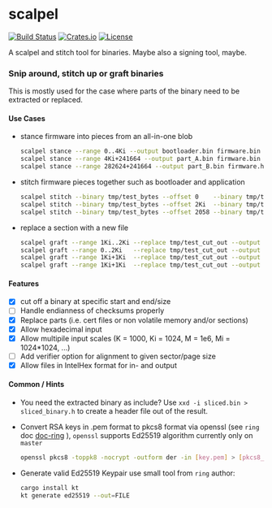 # scalpel

[![Build Status](https://ci.spearow.io/api/v1/teams/main/pipelines/scalpel/jobs/master-validate/badge)](https://ci.spearow.io/teams/main/pipelines/scalpel) [![Crates.io](https://img.shields.io/crates/v/scalpel-bin.svg)](https://crates.io/crates/scalpel-bin) [![License](https://img.shields.io/crates/l/scalpel-bin.svg)](#license)


A scalpel and stitch tool for binaries. Maybe also a signing tool, maybe.

### Snip around, stitch up or graft binaries

This is mostly used for the case where parts of the binary need to be extracted or replaced.

#### Use Cases

* stance firmware into pieces from an all-in-one blob

    ```bash
    scalpel stance --range 0..4Ki --output bootloader.bin firmware.bin
    scalpel stance --range 4Ki+241664 --output part_A.bin firmware.bin --file-format bin
    scalpel stance --range 282624+241664 --output part_B.bin firmware.hex --file-format hex
    ```

* stitch firmware pieces together such as bootloader and application

    ```bash
    scalpel stitch --binary tmp/test_bytes --offset 0    --binary tmp/test_bytes --offset 2048 --fill-pattern zero --output stitched.bin
    scalpel stitch --binary tmp/test_bytes --offset 2Ki  --binary tmp/test_bytes --offset 0 --fill-pattern one --output stitched.hex --file-format hex
    scalpel stitch --binary tmp/test_bytes --offset 2058 --binary tmp/test_bytes --offset 10 --fill-pattern random --output stitched.bin
    ```

* replace a section with a new file

    ```bash
    scalpel graft --range 1Ki..2Ki --replace tmp/test_cut_out --output cut tmp/test_bytes
    scalpel graft --range 0..2Ki   --replace tmp/test_cut_out --output cut tmp/test_bytes --file-format bin
    scalpel graft --range 1Ki+1Ki  --replace tmp/test_cut_out --output cut tmp/test_bytes
    scalpel graft --range 1Ki+1Ki  --replace tmp/test_cut_out --output cut tmp/test_bytes.hex --file-format hex
    ```

#### Features

* [x] cut off a binary at specific start and end/size
* [ ] Handle endianness of checksums properly
* [x] Replace parts (i.e. cert files or non volatile memory and/or sections)
* [x] Allow hexadecimal input
* [x] Allow multipile input scales (K = 1000, Ki = 1024, M = 1e6, Mi = 1024*1024, ...)
* [ ] Add verifier option for alignment to given sector/page size
* [x] Allow files in IntelHex format for in- and output

#### Common / Hints

* You need the extracted binary as include? Use `xxd -i sliced.bin > sliced_binary.h` to create a header file out of the result.

* Convert RSA keys in .pem format to pkcs8 format via openssl (see `ring` doc [doc-ring] ), `openssl` supports Ed25519 algorithm currently only on `master`

    ```bash
    openssl pkcs8 -toppk8 -nocrypt -outform der -in [key.pem] > [pkcs8_key.pk8]
    ```

* Generate valid Ed25519 Keypair use small tool from `ring` author:

    ```bash
    cargo install kt
    kt generate ed25519 --out=FILE
    ```

[ring]: https://crates.io/crates/ring
[doc-ring]: https://docs.rs/ring/0.13.0-alpha/ring/signature/struct.RSAKeyPair.html
